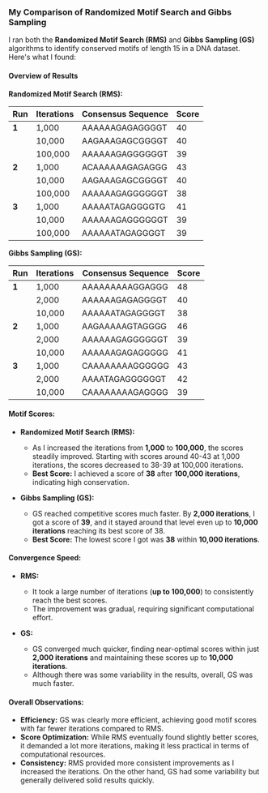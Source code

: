 ### **My Comparison of Randomized Motif Search and Gibbs Sampling**

I ran both the **Randomized Motif Search (RMS)** and **Gibbs Sampling (GS)** algorithms to identify conserved motifs of length 15 in a DNA dataset. Here's what I found:

#### **Overview of Results**

**Randomized Motif Search (RMS):**

| **Run** | **Iterations** | **Consensus Sequence** | **Score** |
|---------|-----------------|------------------------|-----------|
| **1**   | 1,000           | AAAAAAGAGAGGGGT        | 40        |
|         | 10,000          | AAGAAAGAGCGGGGT        | 40        |
|         | 100,000         | AAAAAAGAGGGGGGT        | 39        |
| **2**   | 1,000           | ACAAAAAAGAGAGGG        | 43        |
|         | 10,000          | AAGAAAGAGCGGGGT        | 40        |
|         | 100,000         | AAAAAAGAGGGGGGT        | 38        |
| **3**   | 1,000           | AAAAATAGAGGGGTG        | 41        |
|         | 10,000          | AAAAAAGAGGGGGGT        | 39        |
|         | 100,000         | AAAAAATAGAGGGGT        | 39        |

**Gibbs Sampling (GS):**

| **Run** | **Iterations** | **Consensus Sequence** | **Score** |
|---------|-----------------|------------------------|-----------|
| **1**   | 1,000           | AAAAAAAAAGGAGGG        | 48        |
|         | 2,000           | AAAAAAGAGAGGGGT        | 40        |
|         | 10,000          | AAAAAATAGAGGGGT        | 38        |
| **2**   | 1,000           | AAGAAAAAGTAGGGG        | 46        |
|         | 2,000           | AAAAAAGAGGGGGGT        | 39        |
|         | 10,000          | AAAAAAGAGAGGGGG        | 41        |
| **3**   | 1,000           | CAAAAAAAAGGGGGG        | 43        |
|         | 2,000           | AAAATAGAGGGGGGT        | 42        |
|         | 10,000          | CAAAAAAAAGAGGGG        | 39        |


#### **Motif Scores:**
- **Randomized Motif Search (RMS):**
  - As I increased the iterations from **1,000** to **100,000**, the scores steadily improved. Starting with scores around 40-43 at 1,000 iterations, the scores decreased to 38-39 at 100,000 iterations.
  - **Best Score:** I achieved a score of **38** after **100,000 iterations**, indicating high conservation.
  
- **Gibbs Sampling (GS):**
  - GS reached competitive scores much faster. By **2,000 iterations**, I got a score of **39**, and it stayed around that level even up to **10,000 iterations** reaching its best score of 38.
  - **Best Score:** The lowest score I got was **38** within **10,000 iterations**.

#### **Convergence Speed:**
- **RMS:**
  - It took a large number of iterations (**up to 100,000**) to consistently reach the best scores.
  - The improvement was gradual, requiring significant computational effort.
  
- **GS:**
  - GS converged much quicker, finding near-optimal scores within just **2,000 iterations** and maintaining these scores up to **10,000 iterations**.
  - Although there was some variability in the results, overall, GS was much faster.

#### **Overall Observations:**
- **Efficiency:** GS was clearly more efficient, achieving good motif scores with far fewer iterations compared to RMS.
- **Score Optimization:** While RMS eventually found slightly better scores, it demanded a lot more iterations, making it less practical in terms of computational resources.
- **Consistency:** RMS provided more consistent improvements as I increased the iterations. On the other hand, GS had some variability but generally delivered solid results quickly.